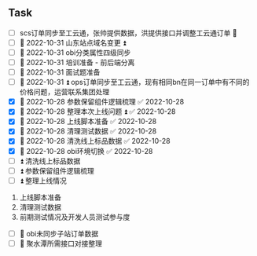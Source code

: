 ## Task
- [ ] scs订单同步至工云通，张帅提供数据，洪提供接口并调整工云通订单 🔼
- [ ] 📅 2022-10-31 山东站点域名变更 ⏫ 
- [ ] 📅 2022-10-31 obi分类属性四级同步
- [ ] 📅 2022-10-31 培训准备 - 前后端分离
- [ ] 📅 2022-10-31 面试题准备 
- [ ] 📅 2022-10-31 ⏫  ops订单同步至工云通，现有相同bn在同一订单中有不同的价格问题，运营联系集团处理
- [x] 📅 2022-10-28 参数保留组件逻辑梳理 ✅ 2022-10-28
- [x] 📅 2022-10-28 整理本次上线问题 ⏫ ✅ 2022-10-28
- [x] 📅 2022-10-28 上线脚本准备 ✅ 2022-10-28
- [x] 📅 2022-10-28  清理测试数据 ✅ 2022-10-28
- [x] 📅 2022-10-28 清洗线上标品数据 ✅ 2022-10-28
- [x] 📅 2022-10-28 obi环境切换 ✅ 2022-10-28
- [ ] ⏫ 清洗线上标品数据
- [ ] ⏫ 参数保留组件逻辑梳理
- [ ] ⏫ 整理上线情况
1. 上线脚本准备
2. 清理测试数据
3. 前期测试情况及开发人员测试参与度
- [ ] 🔼 obi未同步子站订单数据
- [ ] 🔼 聚水潭所需接口对接整理
